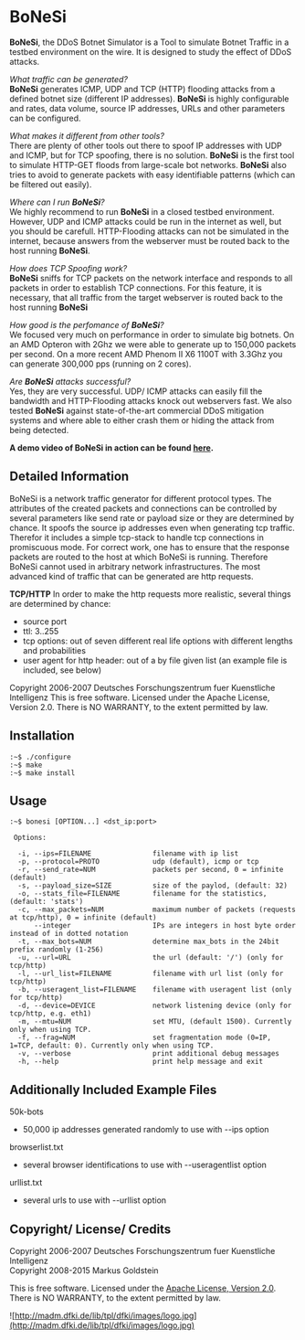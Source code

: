 BoNeSi
======

**BoNeSi**, the DDoS Botnet Simulator is a Tool to simulate Botnet Traffic in a testbed environment on the wire. It is designed to study the effect of DDoS attacks.

_What traffic can be generated?_  
**BoNeSi** generates ICMP, UDP and TCP (HTTP) flooding attacks from a defined botnet size (different IP addresses). **BoNeSi** is highly configurable and rates, data volume, source IP addresses, URLs and other parameters can be configured.

_What makes it different from other tools?_  
There are plenty of other tools out there to spoof IP addresses with UDP and ICMP, but for TCP spoofing, there is no solution. **BoNeSi** is the first tool to simulate HTTP-GET floods from large-scale bot networks. **BoNeSi** also tries to avoid to generate packets with easy identifiable patterns (which can be filtered out easily).

_Where can I run **BoNeSi**?_  
We highly recommend to run **BoNeSi** in a closed testbed environment. However, UDP and ICMP attacks could be run in the internet as well, but you should be carefull. HTTP-Flooding attacks can not be simulated in the internet, because answers from the webserver must be routed back to the host running **BoNeSi**.

_How does TCP Spoofing work?_  
**BoNeSi** sniffs for TCP packets on the network interface and responds to all packets in order to establish TCP connections. For this feature, it is necessary, that all traffic from the target webserver is routed back to the host running **BoNeSi**

_How good is the perfomance of **BoNeSi**?_  
We focused very much on performance in order to simulate big botnets. On an AMD Opteron with 2Ghz we were able to generate up to 150,000 packets per second. On a more recent AMD Phenom II X6 1100T with 3.3Ghz you can generate 300,000 pps (running on 2 cores).

_Are **BoNeSi** attacks successful?_  
Yes, they are very successful. UDP/ ICMP attacks can easily fill the bandwidth and HTTP-Flooding attacks knock out webservers fast. We also tested **BoNeSi** against state-of-the-art commercial DDoS mitigation systems and where able to either crash them or hiding the attack from being detected.

<b>A demo video of BoNeSi in action can be found <a target="_blank" href='http://madm.dfki.de/projects/netcentricsecurity'>here</a>.</b>

Detailed Information
--------------------

BoNeSi is a network traffic generator for different protocol types.
The attributes of the created packets and connections can be controlled by
several parameters like send rate or payload size or they are determined by chance.
It spoofs the source ip addresses even when generating tcp traffic. Therefor it
includes a simple tcp-stack to handle tcp connections in promiscuous mode.
For correct work, one has to ensure that the response packets are routed to the
host at which BoNeSi is running. Therefore BoNeSi cannot used in arbitrary
network infrastructures.
The most advanced kind of traffic that can be generated are http requests.

**TCP/HTTP**
In order to make the http requests more realistic, several things are determined
by chance:
- source port
- ttl: 3..255
- tcp options: out of seven different real life options
               with different lengths and probabilities
- user agent for http header: out of a by file given list
                              (an example file is included, see below)


Copyright 2006-2007 Deutsches Forschungszentrum fuer Kuenstliche Intelligenz
This is free software. Licensed under the Apache License, Version 2.0.
There is NO WARRANTY, to the extent permitted by law.


Installation
------------

    :~$ ./configure
    :~$ make
    :~$ make install


Usage
-----

    :~$ bonesi [OPTION...] <dst_ip:port>
    
     Options:
    
      -i, --ips=FILENAME               filename with ip list
      -p, --protocol=PROTO             udp (default), icmp or tcp
      -r, --send_rate=NUM              packets per second, 0 = infinite (default)
      -s, --payload_size=SIZE          size of the paylod, (default: 32)
      -o, --stats_file=FILENAME        filename for the statistics, (default: 'stats')
      -c, --max_packets=NUM            maximum number of packets (requests at tcp/http), 0 = infinite (default)
          --integer                    IPs are integers in host byte order instead of in dotted notation
      -t, --max_bots=NUM               determine max_bots in the 24bit prefix randomly (1-256)
      -u, --url=URL                    the url (default: '/') (only for tcp/http)
      -l, --url_list=FILENAME          filename with url list (only for tcp/http)
      -b, --useragent_list=FILENAME    filename with useragent list (only for tcp/http)
      -d, --device=DEVICE              network listening device (only for tcp/http, e.g. eth1)
      -m, --mtu=NUM                    set MTU, (default 1500). Currently only when using TCP.
      -f, --frag=NUM                   set fragmentation mode (0=IP, 1=TCP, default: 0). Currently only when using TCP.
      -v, --verbose                    print additional debug messages
      -h, --help                       print help message and exit

  
Additionally Included Example Files
-----------------------------------

50k-bots
* 50,000 ip addresses generated randomly to use with --ips option
    
browserlist.txt
* several browser identifications to use with --useragentlist option
    
urllist.txt
* several urls to use with --urllist option

Copyright/ License/ Credits
---------------------------

Copyright 2006-2007 Deutsches Forschungszentrum fuer Kuenstliche Intelligenz  
Copyright 2008-2015 Markus Goldstein

This is free software. Licensed under the [Apache License, Version 2.0](LICENSE).  
There is NO WARRANTY, to the extent permitted by law.

![http://madm.dfki.de/lib/tpl/dfki/images/logo.jpg](http://madm.dfki.de/lib/tpl/dfki/images/logo.jpg)

